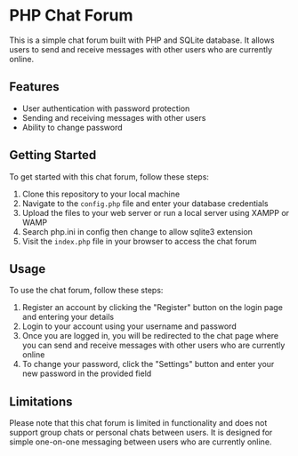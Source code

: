 # PHP Chat Forum

This is a simple chat forum built with PHP and SQLite database. It allows users to send and receive messages with other users who are currently online.

## Features

- User authentication with password protection
- Sending and receiving messages with other users
- Ability to change password

## Getting Started

To get started with this chat forum, follow these steps:

1. Clone this repository to your local machine
2. Navigate to the `config.php` file and enter your database credentials
3. Upload the files to your web server or run a local server using XAMPP or WAMP
4. Search php.ini in config then change to allow sqlite3 extension
5. Visit the `index.php` file in your browser to access the chat forum

## Usage

To use the chat forum, follow these steps:

1. Register an account by clicking the "Register" button on the login page and entering your details
2. Login to your account using your username and password
3. Once you are logged in, you will be redirected to the chat page where you can send and receive messages with other users who are currently online
4. To change your password, click the "Settings" button and enter your new password in the provided field

## Limitations

Please note that this chat forum is limited in functionality and does not support group chats or personal chats between users. It is designed for simple one-on-one messaging between users who are currently online. 

